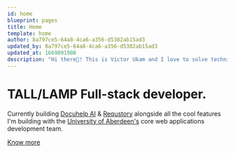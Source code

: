 ```yaml
---
id: home
blueprint: pages
title: Home
template: home
author: 8a797ce5-64a8-4ca6-a356-d5382ab15ad3
updated_by: 8a797ce5-64a8-4ca6-a356-d5382ab15ad3
updated_at: 1669891908
description: "Hi there👋! This is Victor Ukam and I love to solve technical problems with codes."
---
```


# TALL/LAMP Full-stack developer.

Currently building <a href="https://docuhelp.ai" target="_blank">Docuhelp AI</a> & <a href="https://requstory.com" target="_blank">Requstory</a> alongside all the cool features I'm building with the <a href="https://abdn.ac.uk" target="_blank">University of Aberdeen's</a> core web applications development team.

<a href="/about">Know more</a>
